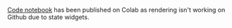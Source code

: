 [Code notebook](https://colab.research.google.com/drive/1kvz6OB8x1WvaEwCKCOQy3VXceLvcoBQU?usp=sharing) has been published on Colab as rendering isn't working on Github due to state widgets.
